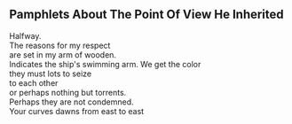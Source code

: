 Pamphlets About The Point Of View He Inherited
----------------------------------------------
Halfway.  
The reasons for my respect  
are set in my arm of wooden.  
Indicates the ship's swimming arm. We get the color  
they must lots to seize  
to each other  
or perhaps nothing but torrents.  
Perhaps they are not condemned.  
Your curves dawns from east to east  
